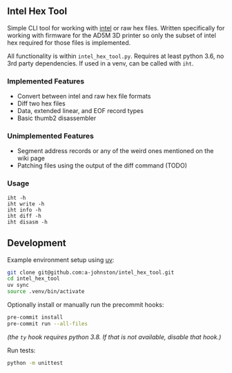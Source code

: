 ## Intel Hex Tool

Simple CLI tool for working with [intel](https://en.wikipedia.org/wiki/Intel_HEX#Record_types) or raw hex files. Written specifically for working with firmware for the AD5M 3D printer so only the subset of intel hex required for those files is implemented.

All functionality is within `intel_hex_tool.py`. Requires at least python 3.6, no 3rd party dependencies. If used in a venv, can be called with `iht`.

### Implemented Features
- Convert between intel and raw hex file formats
- Diff two hex files
- Data, extended linear, and EOF record types
- Basic thumb2 disassembler

### Unimplemented Features
- Segment address records or any of the weird ones mentioned on the wiki page
- Patching files using the output of the diff command (TODO)

### Usage

```
iht -h
iht write -h
iht info -h
iht diff -h
iht disasm -h
```

## Development

Example environment setup using [uv](https://docs.astral.sh/uv/):
```bash
git clone git@github.com:a-johnston/intel_hex_tool.git
cd intel_hex_tool
uv sync
source .venv/bin/activate
```

Optionally install or manually run the precommit hooks:
```bash
pre-commit install
pre-commit run --all-files
```
_(the `ty` hook requires python 3.8. If that is not available, disable that hook.)_

Run tests:
```bash
python -m unittest
```
